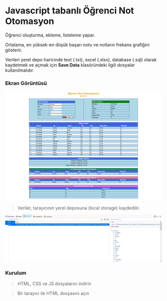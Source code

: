# Javascript tabanlı Öğrenci Not Otomasyon

Öğrenci oluşturma, ekleme, listeleme yapar. 

Ortalama, en yüksek-en düşük başarı notu ve notların frekans grafiğini gösterir. 

Verileri yerel depo haricinde text (.txt), excel (.xlsx), database (.sql) olarak kaydetmek ve açmak için **Save Data** klasöründeki ilgili dosyalar kullanılmalıdır.

### Ekran Görüntüsü
![Student Grade Automation](https://raw.githubusercontent.com/myoluk/Internet-Programming/main/StudentGradeAutomation/ScreenShots/main.jpg)

> Veriler, tarayıcının yerel deposuna (local storage) kaydedilir.

![Local Storage](https://raw.githubusercontent.com/myoluk/Internet-Programming/main/StudentGradeAutomation/ScreenShots/local-data.jpg)

### Kurulum

> HTML, CSS ve JS dosyalarını indirin

> Bir tarayıcı ile HTML dosyasını açın
